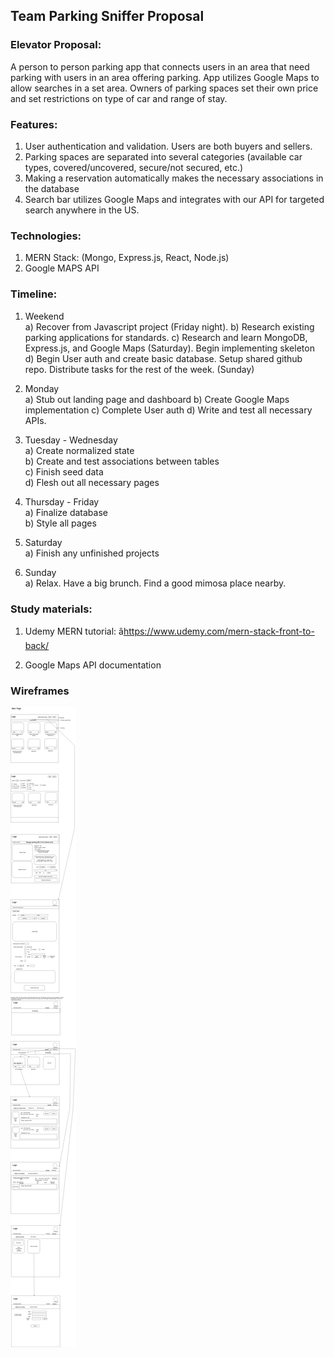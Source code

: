 
## Team Parking Sniffer Proposal  
 
### Elevator Proposal:  
A person to person parking app that connects users in an area that need parking with users in an area offering parking. App utilizes Google Maps to allow searches in a set area. Owners of parking spaces set their own price and set restrictions on type of car and range of stay. 
 
### Features:  
1)   User authentication and validation. Users are both buyers and sellers.  
2)  Parking spaces are separated into several categories (available car types, covered/uncovered, secure/not secured, etc.)  
3)  Making a reservation automatically makes the necessary associations in the database 
4)  Search bar utilizes Google Maps and integrates with our API for targeted search 
anywhere in the US. 
 
### Technologies: 
1)  MERN Stack: (Mongo, Express.js, React, Node.js) 
2)  Google MAPS API  
 
### Timeline:  
1) Weekend  
a) Recover from Javascript project (Friday night). 
b) Research existing parking applications for standards. 
c) Research and learn MongoDB, Express.js, and Google Maps (Saturday). Begin implementing skeleton 
d) Begin User auth and create basic database. Setup shared github repo. Distribute tasks for the rest of the week. (Sunday) 

2) Monday  
a) Stub out landing page and dashboard 
b) Create Google Maps implementation 
c) Complete User auth 
d) Write and test all necessary APIs. 

3) Tuesday - Wednesday  
a) Create normalized state  
b) Create and test associations between tables  
c) Finish seed data  
d) Flesh out all necessary pages 

4) Thursday - Friday  
a) Finalize database  
b) Style all pages  
 
 
 
5) Saturday  
a) Finish any unfinished projects  
6) Sunday  
a) Relax. Have a big brunch. Find a good mimosa place nearby. 
 
 
### Study materials:  
1) Udemy MERN tutorial: âhttps://www.udemy.com/mern-stack-front-to-back/  

2) Google Maps API documentation  


### Wireframes
![](./wireframes/Parking.png)